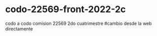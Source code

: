 # codo-22569-front-2022-2c
codo a codo comision 22569 2do cuatrimestre
#cambio desde la web directamente
